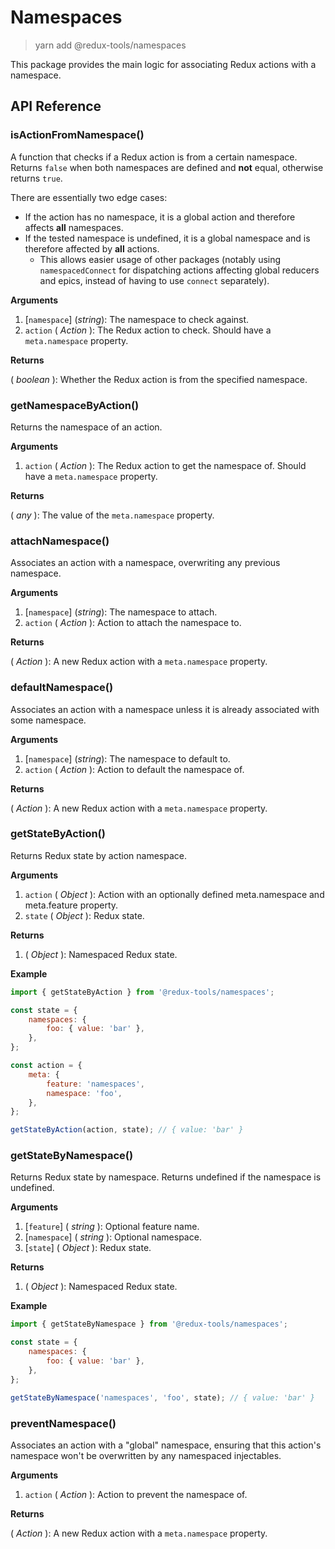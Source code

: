 # Namespaces

> yarn add @redux-tools/namespaces

This package provides the main logic for associating Redux actions with a namespace.

## API Reference

### isActionFromNamespace()

A function that checks if a Redux action is from a certain namespace. Returns `false` when both namespaces are defined and **not** equal, otherwise returns `true`.

There are essentially two edge cases:

- If the action has no namespace, it is a global action and therefore affects **all** namespaces.
- If the tested namespace is undefined, it is a global namespace and is therefore affected by **all** actions.
  - This allows easier usage of other packages (notably using `namespacedConnect` for dispatching
    actions affecting global reducers and epics, instead of having to use `connect` separately).

**Arguments**

1. [`namespace`] \(_string_): The namespace to check against.
2. `action` ( _Action_ ): The Redux action to check. Should have a `meta.namespace` property.

**Returns**

( _boolean_ ): Whether the Redux action is from the specified namespace.

### getNamespaceByAction()

Returns the namespace of an action.

**Arguments**

1. `action` ( _Action_ ): The Redux action to get the namespace of. Should have a `meta.namespace` property.

**Returns**

( _any_ ): The value of the `meta.namespace` property.

### attachNamespace()

Associates an action with a namespace, overwriting any previous namespace.

**Arguments**

1. [`namespace`] \(_string_): The namespace to attach.
2. `action` ( _Action_ ): Action to attach the namespace to.

**Returns**

( _Action_ ): A new Redux action with a `meta.namespace` property.

### defaultNamespace()

Associates an action with a namespace unless it is already associated with some namespace.

**Arguments**

1. [`namespace`] \(_string_): The namespace to default to.
2. `action` ( _Action_ ): Action to default the namespace of.

**Returns**

( _Action_ ): A new Redux action with a `meta.namespace` property.

### getStateByAction()

Returns Redux state by action namespace.

**Arguments**

1. `action` ( _Object_ ): Action with an optionally defined meta.namespace and meta.feature property.
2. `state` ( _Object_ ): Redux state.

**Returns**

1. ( _Object_ ): Namespaced Redux state.

**Example**

```js
import { getStateByAction } from '@redux-tools/namespaces';

const state = {
	namespaces: {
		foo: { value: 'bar' },
	},
};

const action = {
	meta: {
		feature: 'namespaces',
		namespace: 'foo',
	},
};

getStateByAction(action, state); // { value: 'bar' }
```

### getStateByNamespace()

Returns Redux state by namespace. Returns undefined if the namespace is undefined.

**Arguments**

1. [`feature`] \( _string_ ): Optional feature name.
2. [`namespace`] \( _string_ ): Optional namespace.
3. [`state`] \( _Object_ ): Redux state.

**Returns**

1. ( _Object_ ): Namespaced Redux state.

**Example**

```js
import { getStateByNamespace } from '@redux-tools/namespaces';

const state = {
	namespaces: {
		foo: { value: 'bar' },
	},
};

getStateByNamespace('namespaces', 'foo', state); // { value: 'bar' }
```

### preventNamespace()

Associates an action with a "global" namespace, ensuring that this action's namespace won't be overwritten
by any namespaced injectables.

**Arguments**

1. `action` ( _Action_ ): Action to prevent the namespace of.

**Returns**

( _Action_ ): A new Redux action with a `meta.namespace` property.
